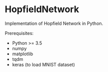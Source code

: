 # HopfieldNetwork
Implementation of Hopfield Network in Python. 


Prerequisites:
- Python >= 3.5
- numpy
- matplotlib
- tqdm
- keras (to load MNIST dataset)
